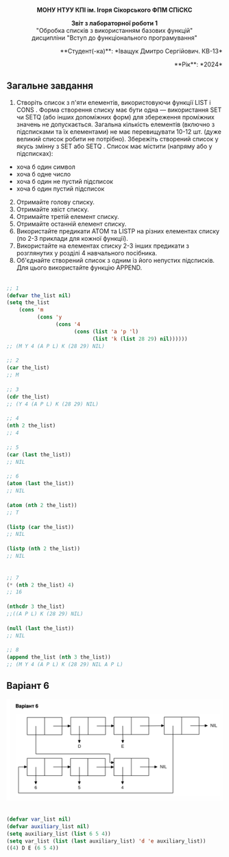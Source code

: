 <p align="center"><b>МОНУ НТУУ КПІ ім. Ігоря Сікорського ФПМ СПіСКС</b></p>
<p align="center">
<b>Звіт з лабораторної роботи 1</b><br/>
"Обробка списків з використанням базових функцій"<br/>
дисципліни "Вступ до функціонального програмування"
</p>
<p align="right">**Студент(-ка)**: *Іващук Дмитро Сергійович. КВ-13*<p>
<p align="right">**Рік**: *2024*<p>


## Загальне завдання

1. Створіть список з п'яти елементів, використовуючи функції LIST і CONS . Форма створення списку має бути одна — використання SET чи SETQ (або інших допоміжних форм) для збереження проміжних значень не допускається. Загальна кількість елементів (включно з підсписками та їх елементами) не має перевищувати 10-12 шт. (дуже великий список робити не потрібно). Збережіть створений список у якусь змінну з SET або SETQ . Список має містити (напряму або у підсписках): 
* хоча б один символ 
* хоча б одне число 
* хоча б один не пустий підсписок
* хоча б один пустий підсписок 
2. Отримайте голову списку. 
3. Отримайте хвіст списку. 
4. Отримайте третій елемент списку. 
5. Отримайте останній елемент списку. 
6. Використайте предикати ATOM та LISTP на різних елементах списку (по 2-3 приклади для кожної функції). 
7. Використайте на елементах списку 2-3 інших предикати з розглянутих у розділі 4 навчального посібника. 
8. Об'єднайте створений список з одним із його непустих підсписків. Для цього використайте функцію APPEND. 


```lisp

;; 1
(defvar the_list nil)
(setq the_list
    (cons 'm
          (cons 'y
                (cons '4
                      (cons (list 'a 'p 'l)
                            (list 'k (list 28 29) nil))))))
;; (M Y 4 (A P L) K (28 29) NIL)

;; 2
(car the_list)
;; M 

;; 3
(cdr the_list)
;; (Y 4 (A P L) K (28 29) NIL)

;; 4
(nth 2 the_list)
;; 4

;; 5
(car (last the_list))
;; NIL

;; 6
(atom (last the_list))
;; NIL

(atom (nth 2 the_list))
;; T

(listp (car the_list))
;; NIL

(listp (nth 2 the_list))
;; NIL


;; 7
(* (nth 2 the_list) 4)
;; 16

(nthcdr 3 the_list)
;;((A P L) K (28 29) NIL)

(null (last the_list))
;; NIL

;; 8
(append the_list (nth 3 the_list))
;; (M Y 4 (A P L) K (28 29) NIL A P L) 

```

## Варіант 6

<p align="center">
<img src="image.png">
</p>

```lisp

(defvar var_list nil)
(defvar auxiliary_list nil)
(setq auxiliary_list (list 6 5 4))
(setq var_list (list (last auxiliary_list) 'd 'e auxiliary_list))
((4) D E (6 5 4))

```

